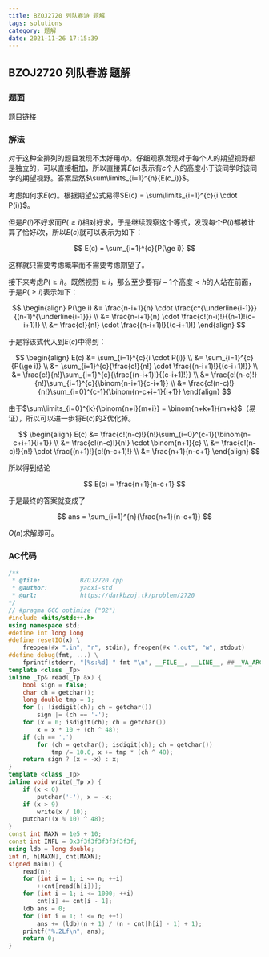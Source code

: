 ```yaml
---
title: BZOJ2720 列队春游 题解
tags: solutions
category: 题解
date: 2021-11-26 17:15:39
---
```


## BZOJ2720 列队春游 题解
<!-- more -->

### 题面

[题目链接](https://darkbzoj.tk/problem/2720)

### 解法

对于这种全排列的题目发现不太好用$dp$。仔细观察发现对于每个人的期望视野都是独立的，可以直接相加，所以直接算$E(c)$表示有$c$个人的高度小于该同学时该同学的期望视野。答案显然$\sum\limits_{i=1}^{n}{E(c_i)}$。

考虑如何求$E(c)$。根据期望公式易得$E(c) = \sum\limits_{i=1}^{c}{i \cdot P(i)}$。

但是$P(i)$不好求而$P(\ge i)$相对好求，于是继续观察这个等式，发现每个$P(i)$都被计算了恰好$i$次，所以$E(c)$就可以表示为如下：

$$
    E(c) = \sum_{i=1}^{c}{P(\ge i)}
$$

这样就只需要考虑概率而不需要考虑期望了。

接下来考虑$P(\ge i)$。既然视野$\ge i$，那么至少要有$i-1$个高度$\lt h$的人站在前面，于是$P(\ge i)$表示如下：

$$
\begin{align}
        P(\ge i) &= \frac{n-i+1}{n} \cdot \frac{c^{\underline{i-1}}}{(n-1)^{\underline{i-1}}} \\
	    &= \frac{n-i+1}{n} \cdot \frac{c!(n-i)!}{(n-1)!(c-i+1)!} \\
	    &= \frac{c!}{n!} \cdot \frac{(n-i+1)!}{(c-i+1)!}
    \end{align}
$$

于是将该式代入到$E(c)$中得到：

$$
    \begin{align}
        E(c) &= \sum_{i=1}^{c}{i \cdot P(i)} \\
        &= \sum_{i=1}^{c}{P(\ge i)} \\
        &= \sum_{i=1}^{c}{\frac{c!}{n!} \cdot \frac{(n-i+1)!}{(c-i+1)!}} \\
        &= \frac{c!}{n!}\sum_{i=1}^{c}{\frac{(n-i+1)!}{(c-i+1)!}} \\
        &= \frac{c!(n-c)!}{n!}\sum_{i=1}^{c}{\binom{n-i+1}{c-i+1}} \\
        &= \frac{c!(n-c)!}{n!}\sum_{i=0}^{c-1}{\binom{n-c+i+1}{i+1}}
    \end{align}
$$

由于$\sum\limits_{i=0}^{k}{\binom{n+i}{m+i}} = \binom{n+k+1}{m+k}$（易证），所以可以进一步将$E(c)$的$\Sigma$优化掉。

$$
    \begin{align}
        E(c) &= \frac{c!(n-c)!}{n!}\sum_{i=0}^{c-1}{\binom{n-c+i+1}{i+1}} \\
        &= \frac{c!(n-c)!}{n!} \cdot \binom{n+1}{c} \\
        &= \frac{c!(n-c)!}{n!} \cdot \frac{(n+1)!}{c!(n-c+1)!} \\
        &= \frac{n+1}{n-c+1}
    \end{align}
$$

所以得到结论

$$
    E(c) = \frac{n+1}{n-c+1}
$$

于是最终的答案就变成了

$$
    ans = \sum_{i=1}^{n}{\frac{n+1}{n-c+1}}
$$

$O(n)$求解即可。

### AC代码

```cpp
/**
 * @file:           BZOJ2720.cpp
 * @author:         yaoxi-std
 * @url:            https://darkbzoj.tk/problem/2720
*/
// #pragma GCC optimize ("O2")
#include <bits/stdc++.h>
using namespace std;
#define int long long
#define resetIO(x) \
    freopen(#x ".in", "r", stdin), freopen(#x ".out", "w", stdout)
#define debug(fmt, ...) \
    fprintf(stderr, "[%s:%d] " fmt "\n", __FILE__, __LINE__, ##__VA_ARGS__)
template <class _Tp>
inline _Tp& read(_Tp &x) {
    bool sign = false;
    char ch = getchar();
    long double tmp = 1;
    for (; !isdigit(ch); ch = getchar())
        sign |= (ch == '-');
    for (x = 0; isdigit(ch); ch = getchar())
        x = x * 10 + (ch ^ 48);
    if (ch == '.')
        for (ch = getchar(); isdigit(ch); ch = getchar())
            tmp /= 10.0, x += tmp * (ch ^ 48);
    return sign ? (x = -x) : x;
}
template <class _Tp>
inline void write(_Tp x) {
    if (x < 0)
        putchar('-'), x = -x;
    if (x > 9)
        write(x / 10);
    putchar((x % 10) ^ 48);
}
const int MAXN = 1e5 + 10;
const int INFL = 0x3f3f3f3f3f3f3f3f;
using ldb = long double;
int n, h[MAXN], cnt[MAXN];
signed main() {
    read(n);
    for (int i = 1; i <= n; ++i)
        ++cnt[read(h[i])];
    for (int i = 1; i <= 1000; ++i)
        cnt[i] += cnt[i - 1];
    ldb ans = 0;
    for (int i = 1; i <= n; ++i)
        ans += (ldb)(n + 1) / (n - cnt[h[i] - 1] + 1);
    printf("%.2Lf\n", ans);
    return 0;
}
```